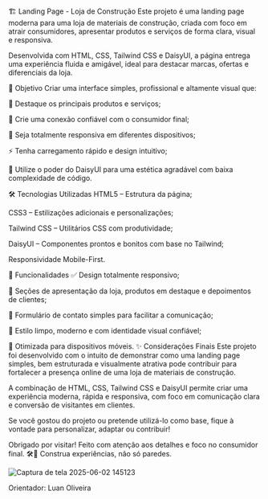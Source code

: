 🏗️ Landing Page - Loja de Construção 
Este projeto é uma landing page moderna para uma loja de materiais de construção, criada com foco em atrair consumidores, apresentar produtos e serviços de forma clara, visual e responsiva.

Desenvolvida com HTML, CSS, Tailwind CSS e DaisyUI, a página entrega uma experiência fluida e amigável, ideal para destacar marcas, ofertas e diferenciais da loja.

🎯 Objetivo
Criar uma interface simples, profissional e altamente visual que:

🧱 Destaque os principais produtos e serviços;

🏡 Crie uma conexão confiável com o consumidor final;

📱 Seja totalmente responsiva em diferentes dispositivos;

⚡ Tenha carregamento rápido e design intuitivo;

🎨 Utilize o poder do DaisyUI para uma estética agradável com baixa complexidade de código.

🛠️ Tecnologias Utilizadas
HTML5 – Estrutura da página;

CSS3 – Estilizações adicionais e personalizações;

Tailwind CSS – Utilitários CSS com produtividade;

DaisyUI – Componentes prontos e bonitos com base no Tailwind;

Responsividade Mobile-First.

📌 Funcionalidades
✅ Design totalmente responsivo;

🧱 Seções de apresentação da loja, produtos em destaque e depoimentos de clientes;

💬 Formulário de contato simples para facilitar a comunicação;

🎨 Estilo limpo, moderno e com identidade visual confiável;

📱 Otimizada para dispositivos móveis.
✨ Considerações Finais
Este projeto foi desenvolvido com o intuito de demonstrar como uma landing page simples, bem estruturada e visualmente atrativa pode contribuir para fortalecer a presença online de uma loja de materiais de construção.

A combinação de HTML, CSS, Tailwind CSS e DaisyUI permite criar uma experiência moderna, rápida e responsiva, com foco em comunicação clara e conversão de visitantes em clientes.

Se você gostou do projeto ou pretende utilizá-lo como base, fique à vontade para personalizar, adaptar ou contribuir!

Obrigado por visitar!
Feito com atenção aos detalhes e foco no consumidor final. 🛠️💙
Construa experiências, não só paredes.

![Captura de tela 2025-06-02 145123](https://github.com/user-attachments/assets/a4ac5772-f75b-4cfb-8b04-3f47465aa3bc)



 Orientador: Luan Oliveira
